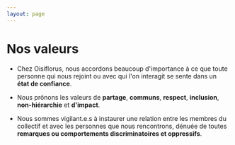 ```yaml
---
layout: page
---
```


# Nos valeurs

- Chez Oisiflorus, nous accordons beaucoup d'importance à ce que toute personne qui nous rejoint ou avec qui l'on interagit se
sente dans un **état de confiance**. 

- Nous prônons les valeurs de **partage**, **communs**, **respect**, **inclusion**, **non-hiérarchie** et **d'impact**.

- Nous sommes vigilant.e.s à instaurer une relation entre les membres du collectif et avec les personnes que nous rencontrons, dénuée de toutes **remarques ou comportements discriminatoires et oppressifs**.
